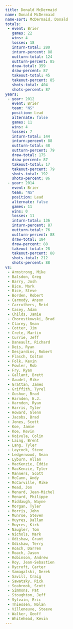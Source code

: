 ```yaml
---
title: Donald McDermaid
name: Donald McDermaid
name-sort: McDermaid, Donald
totals:
 - event: Brier
   games: 22
   wins: 4
   losses: 18
   inturn-total: 280
   inturn-percent: 88
   outturn-total: 124
   outturn-percent: 85
   draw-total: 359
   draw-percent: 87
   takeout-total: 45
   takeout-percent: 85
   shots-total: 404
   shots-percent: 87
years:
 - year: 2012
   event: Brier
   team: "NS"
   position: Lead
   alternate: false
   games: 11
   wins: 4
   losses: 7
   inturn-total: 144
   inturn-percent: 88
   outturn-total: 48
   outturn-percent: 79
   draw-total: 175
   draw-percent: 87
   takeout-total: 17
   takeout-percent: 79
   shots-total: 192
   shots-percent: 86
 - year: 2014
   event: Brier
   team: "NS"
   position: Lead
   alternate: false
   games: 11
   wins: 0
   losses: 11
   inturn-total: 136
   inturn-percent: 87
   outturn-total: 76
   outturn-percent: 88
   draw-total: 184
   draw-percent: 88
   takeout-total: 28
   takeout-percent: 88
   shots-total: 212
   shots-percent: 88
vs:
 - Armstrong, Mike
 - Balsdon, Greg
 - Barry, Josh
 - Bice, Mark
 - Bice, Steve
 - Borden, Robert
 - Carmody, Anson
 - Carruthers, Reid
 - Casey, Adam
 - Childs, Jamie
 - Chorostkowski, Brad
 - Clarey, Sean
 - Cotter, Jim
 - Crete, Martin
 - Currie, Jeff
 - Daneault, Richard
 - Deis, Ryan
 - Desjardins, Robert
 - Flasch, Colton
 - Folk, Kevin
 - Fowler, Rob
 - Fry, Ryan
 - Gallant, Brett
 - Gaudet, Mike
 - Grattan, James
 - Griffith, Tyrel
 - Gushue, Brad
 - Harnden, E.J.
 - Harnden, Ryan
 - Harris, Tyler
 - Howard, Glenn
 - Jacobs, Brad
 - Jones, Scott
 - Koe, Jamie
 - Koe, Kevin
 - Koivula, Colin
 - Laing, Brent
 - Lang, Tyler
 - Laycock, Steve
 - Ledgerwood, Sean
 - Lyburn, Allan
 - MacKenzie, Eddie
 - MacKenzie, Tyler
 - Manners, Scott
 - McCann, Andy
 - McCarville, Mike
 - Mead, Jon
 - Menard, Jean-Michel
 - Menard, Philippe
 - Middaugh, Wayne
 - Morgan, Tyler
 - Morris, John
 - Munroe, Steven
 - Muyres, Dallan
 - Muyres, Kirk
 - Naugler, Tom
 - Nichols, Mark
 - Odishaw, Grant
 - Odishaw, Terry
 - Roach, Darren
 - Roach, Jason
 - Robinson, Andrew
 - Roy, Jean-Sebastien
 - Rycroft, Carter
 - Samagalski, Derek
 - Savill, Craig
 - Sawatsky, Rick
 - Seabrook, Scott
 - Simmons, Pat
 - Stoughton, Jeff
 - Sylvain, Eric
 - Thiessen, Nolan
 - Villeneuve, Steeve
 - Walker, Geoff
 - Whitehead, Kevin
---
```

